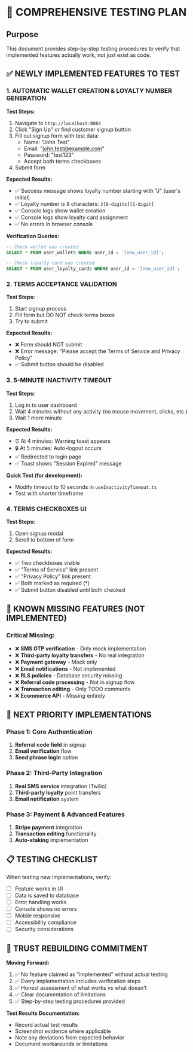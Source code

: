 # 🧪 COMPREHENSIVE TESTING PLAN

## Purpose
This document provides step-by-step testing procedures to verify that implemented features actually work, not just exist as code.

## ✅ NEWLY IMPLEMENTED FEATURES TO TEST

### 1. AUTOMATIC WALLET CREATION & LOYALTY NUMBER GENERATION

**Test Steps:**
1. Navigate to `http://localhost:8084`
2. Click "Sign Up" or find customer signup button
3. Fill out signup form with test data:
   - Name: "John Test"
   - Email: "john.test@example.com" 
   - Password: "test123"
   - Accept both terms checkboxes
4. Submit form

**Expected Results:**
- ✅ Success message shows loyalty number starting with "J" (user's initial)
- ✅ Loyalty number is 8 characters: `J[6-digits][1-digit]`
- ✅ Console logs show wallet creation
- ✅ Console logs show loyalty card assignment
- ✅ No errors in browser console

**Verification Queries:**
```sql
-- Check wallet was created
SELECT * FROM user_wallets WHERE user_id = '[new_user_id]';

-- Check loyalty card was created  
SELECT * FROM user_loyalty_cards WHERE user_id = '[new_user_id]';
```

### 2. TERMS ACCEPTANCE VALIDATION

**Test Steps:**
1. Start signup process
2. Fill form but DO NOT check terms boxes
3. Try to submit

**Expected Results:**
- ❌ Form should NOT submit
- ❌ Error message: "Please accept the Terms of Service and Privacy Policy"
- ✅ Submit button should be disabled

### 3. 5-MINUTE INACTIVITY TIMEOUT

**Test Steps:**
1. Log in to user dashboard
2. Wait 4 minutes without any activity (no mouse movement, clicks, etc.)
3. Wait 1 more minute

**Expected Results:**
- ⏰ At 4 minutes: Warning toast appears
- 🔒 At 5 minutes: Auto-logout occurs
- ✅ Redirected to login page
- ✅ Toast shows "Session Expired" message

**Quick Test (for development):**
- Modify timeout to 10 seconds in `useInactivityTimeout.ts`
- Test with shorter timeframe

### 4. TERMS CHECKBOXES UI

**Test Steps:**
1. Open signup modal
2. Scroll to bottom of form

**Expected Results:**
- ✅ Two checkboxes visible
- ✅ "Terms of Service" link present
- ✅ "Privacy Policy" link present  
- ✅ Both marked as required (*)
- ✅ Submit button disabled until both checked

## 🔴 KNOWN MISSING FEATURES (NOT IMPLEMENTED)

### Critical Missing:
- ❌ **SMS OTP verification** - Only mock implementation
- ❌ **Third-party loyalty transfers** - No real integration
- ❌ **Payment gateway** - Mock only
- ❌ **Email notifications** - Not implemented
- ❌ **RLS policies** - Database security missing
- ❌ **Referral code processing** - Not in signup flow
- ❌ **Transaction editing** - Only TODO comments
- ❌ **Ecommerce API** - Missing entirely

## 🎯 NEXT PRIORITY IMPLEMENTATIONS

### Phase 1: Core Authentication
1. **Referral code field** in signup
2. **Email verification** flow
3. **Seed phrase login** option

### Phase 2: Third-Party Integration  
1. **Real SMS service** integration (Twilio)
2. **Third-party loyalty** point transfers
3. **Email notification** system

### Phase 3: Payment & Advanced Features
1. **Stripe payment** integration
2. **Transaction editing** functionality
3. **Auto-staking** implementation

## 📋 TESTING CHECKLIST

When testing new implementations, verify:

- [ ] Feature works in UI
- [ ] Data is saved to database
- [ ] Error handling works
- [ ] Console shows no errors
- [ ] Mobile responsive
- [ ] Accessibility compliance
- [ ] Security considerations

## 🚨 TRUST REBUILDING COMMITMENT

**Moving Forward:**
1. ✅ No feature claimed as "implemented" without actual testing
2. ✅ Every implementation includes verification steps
3. ✅ Honest assessment of what works vs what doesn't
4. ✅ Clear documentation of limitations
5. ✅ Step-by-step testing procedures provided

**Test Results Documentation:**
- Record actual test results
- Screenshot evidence where applicable
- Note any deviations from expected behavior
- Document workarounds or limitations
